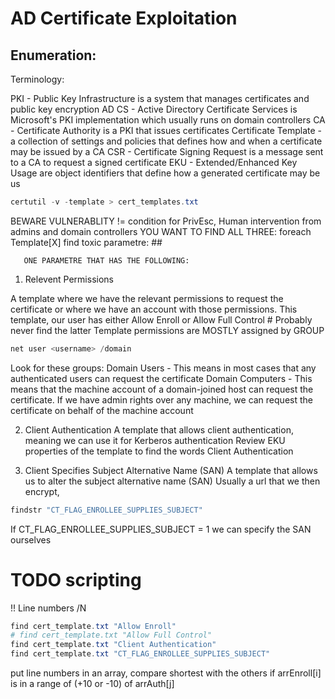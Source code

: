 # AD Certificate Exploitation

##  Enumeration:
Terminology:

PKI                     - Public Key Infrastructure is a system that manages certificates and public key encryption
AD CS                   - Active Directory Certificate Services is Microsoft's PKI implementation which usually runs on domain controllers
CA                      - Certificate Authority is a PKI that issues certificates
Certificate Template    - a collection of settings and policies that defines how and when a certificate may be issued by a CA
CSR                     - Certificate Signing Request is a message sent to a CA to request a signed certificate
EKU                     - Extended/Enhanced Key Usage are object identifiers that define how a generated certificate may be us

```powershell
certutil -v -template > cert_templates.txt
```

BEWARE VULNERABLITY != condition for PrivEsc, Human intervention from admins and domain controllers
YOU WANT TO FIND ALL THREE:
foreach Template[X] find toxic parametre: ##

       ONE PARAMETRE THAT HAS THE FOLLOWING:


1. Relevent Permissions

A template where we have the relevant permissions to request the certificate or where we have an account with those permissions.
This template, our user has either Allow Enroll or Allow Full Control # Probably never find the latter
Template permissions are MOSTLY assigned by GROUP 
```powershell
net user <username> /domain
```
Look for these groups:
Domain Users - This means in most cases that any authenticated users can request the certificate
Domain Computers - This means that the machine account of a domain-joined host can request the certificate. If we have admin rights over any machine, we can request the certificate on behalf of the machine account

2. Client Authentication
A template that allows client authentication, meaning we can use it for Kerberos authentication
Review EKU properties of the template to find the words Client Authentication

3. Client Specifies Subject Alternative Name (SAN)
A template that allows us to alter the subject alternative name (SAN)
Usually a url that we then encrypt, 
```powershell
findstr "CT_FLAG_ENROLLEE_SUPPLIES_SUBJECT" 
```
If  CT_FLAG_ENROLLEE_SUPPLIES_SUBJECT = 1 we can specify the SAN ourselves


# TODO scripting 
!! Line numbers /N
```powershell
find cert_template.txt "Allow Enroll"
# find cert_template.txt "Allow Full Control"
find cert_template.txt "Client Authentication"
find cert_template.txt "CT_FLAG_ENROLLEE_SUPPLIES_SUBJECT"
```
put line numbers in an array, compare shortest with the others
if arrEnroll[i] is in a range of (+10 or -10) of arrAuth[j]